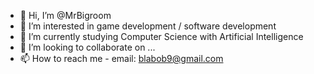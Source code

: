 - 👋 Hi, I’m @MrBigroom
- 👀 I’m interested in game development / software development
- 🌱 I’m currently studying Computer Science with Artificial Intelligence
- 💞️ I’m looking to collaborate on ...
- 📫 How to reach me - email: blabob9@gmail.com

<!---
MrBigroom/MrBigroom is a ✨ special ✨ repository because its `README.md` (this file) appears on your GitHub profile.
You can click the Preview link to take a look at your changes.
--->
